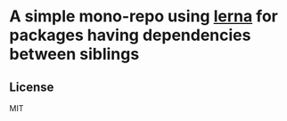 
# A simple mono-repo using [lerna](https://github.com/lerna/lerna) for packages having dependencies between siblings

## License

MIT
